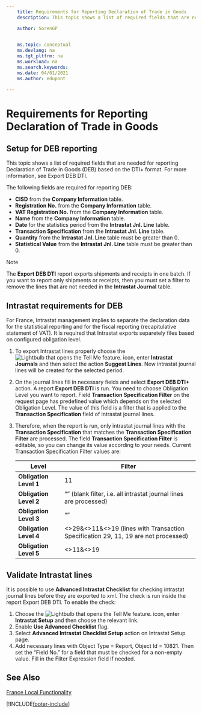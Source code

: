 ```yaml
---
    title: Requirements for Reporting Declaration of Trade in Goods
    description: This topic shows a list of required fields that are needed for reporting Declaration of Trade in Goods (DEB) based on the DTI+ format.

    author: SorenGP

    
    ms.topic: conceptual
    ms.devlang: na
    ms.tgt_pltfrm: na
    ms.workload: na
    ms.search.keywords:
    ms.date: 04/01/2021
    ms.author: edupont

---
```

# Requirements for Reporting Declaration of Trade in Goods
## Setup for DEB reporting
This topic shows a list of required fields that are needed for reporting Declaration of Trade in Goods (DEB) based on the DTI+ format. For more information, see Export DEB DTI.  

The following fields are required for reporting DEB:  

- **CISD** from the **Company Information** table.  
- **Registration No.** from the **Company Information** table.  
- **VAT Registration No.** from the **Company Information** table.  
- **Name** from the **Company Information** table.  
- **Date** for the statistics period from the **Intrastat Jnl. Line** table.  
- **Transaction Specification** from the **Intrastat Jnl. Line** table.  
- **Quantity** from the **Intrastat Jnl. Line** table must be greater than 0.  
- **Statistical Value** from the **Intrastat Jnl. Line** table must be greater than 0.  

> [!NOTE]  
>  The **Export DEB DTI** report exports shipments and receipts in one batch. If you want to report only shipments or receipts, then you must set a filter to remove the lines that are not needed in the **Intrastat Journal** table.  

## Intrastat requirements for DEB
For France, Intrastat management implies to separate the declaration data for the statistical reporting and for the fiscal reporting (recapitulative statement of VAT). It is required that Intrastat exports separetely files based on configured obligation level.

1. To export Intrastat lines properly choose the ![Lightbulb that opens the Tell Me feature.](../../media/ui-search/search_small.png "Tell me what you want to do") icon, enter **Intrastat Journals** and then select the action **Suggest Lines**. New intrastat journal lines will be created for the selected period.

2. On the journal lines fill in necessary fields and select **Export DEB DTI+** action. A report **Export DEB DTI** is run. You need to choose Obligation Level you want to report. Field **Transaction Specification Filter** on the request page has predefined value which depends on the selected Obligation Level. The value of this field is a filter that is applied to the **Transaction Specification** field of intrastat journal lines.

3. Therefore, when the report is run, only intrastat journal lines with the **Transaction Specification** that matches the **Transaction Specification Filter** are processed. The field **Transaction Specification Filter** is editable, so you can change its value according to your needs. Current Transaction Specification Filter values are:

    |Level|Filter|  
    |---------------------------------|---------------------------------------|  
    |**Obligation Level 1**|11|19|21|29|  
    |**Obligation Level 2**| “” (blank filter, i.e. all intrastat journal lines are processed)|  
    |**Obligation Level 3**| “” |  
    |**Obligation Level 4**|<>29&<>11&<>19 (lines with Transaction Specification 29, 11, 19 are not processed)|  
    |**Obligation Level 5**|<>11&<>19|  

## Validate Intrastat lines
It is possible to use **Advanced Intrastat Checklist** for checking intrastat journal lines before they are exported to xml. The check is run inside the report Export DEB DTI. 
To enable the check:
1. Choose the ![Lightbulb that opens the Tell Me feature.](../../media/ui-search/search_small.png "Tell me what you want to do") icon, enter **Intrastat Setup** and then choose the relevant link.
2. Enable **Use Advanced Checklist** flag.
3. Select **Advanced Intrastat Checklist Setup** action on Intrastat Setup page.
4. Add necessary lines with Object Type = Report, Object Id = 10821. Then set the “Field No.” for a field that must be checked for a non-empty value. Fill in the Filter Expression field if needed.

## See Also  
[France Local Functionality](france-local-functionality.md)


[!INCLUDE[footer-include](../../includes/footer-banner.md)]
